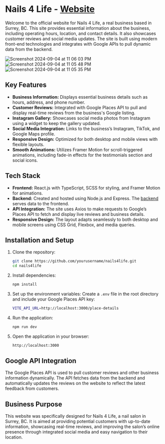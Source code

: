 # Nails 4 Life - <a href="https://nails4lifesurrey.com/">Website</a>

Welcome to the official website for Nails 4 Life, a real business based in Surrey, BC. This site provides essential information about the business, including operating hours, location, and contact details. It also showcases customer reviews and social media updates. The site is built using modern front-end technologies and integrates with Google APIs to pull dynamic data from the backend.

![Screenshot 2024-09-04 at 11 06 03 PM](https://github.com/user-attachments/assets/a4c5e3ba-d11b-4606-a284-d57c153653ff)
![Screenshot 2024-09-04 at 11 05 48 PM](https://github.com/user-attachments/assets/d000326a-4a45-463d-9069-eb4484e8cc6b)
![Screenshot 2024-09-04 at 11 05 35 PM](https://github.com/user-attachments/assets/b364eee1-7a69-4649-9367-fd11a68f4f84)

## Key Features

- **Business Information:** Displays essential business details such as hours, address, and phone number.
- **Customer Reviews:** Integrated with Google Places API to pull and display real-time reviews from the business's Google listing.
- **Instagram Gallery:** Showcases social media photos from Instagram using a widget to keep the gallery updated.
- **Social Media Integration:** Links to the business’s Instagram, TikTok, and Google Maps profile.
- **Responsive Design:** Optimized for both desktop and mobile views with flexible layouts.
- **Smooth Animations:** Utilizes Framer Motion for scroll-triggered animations, including fade-in effects for the testimonials section and social icons.

## Tech Stack

- **Frontend:** React.js with TypeScript, SCSS for styling, and Framer Motion for animations.
- **Backend:** Created and hosted using Node.js and Express. The <a href="https://github.com/TommieeN/google-api-business-reviews">backend</a> serves data to the frontend.
- **API Integration:** The site uses Axios to make requests to Google’s Places API to fetch and display live reviews and business details.
- **Responsive Design:** The layout adapts seamlessly to both desktop and mobile screens using CSS Grid, Flexbox, and media queries.

## Installation and Setup

1. Clone the repository:
    ```bash
    git clone https://github.com/yourusername/nails4life.git
    cd nails4life
    ```

2. Install dependencies:
    ```bash
    npm install
    ```

3. Set up the environment variables: Create a `.env` file in the root directory and include your Google Places API key:
    ```bash
    VITE_API_URL=http://localhost:3000/place-details
    ```

4. Run the application:
    ```bash
    npm run dev
    ```

5. Open the application in your browser:
    ```bash
    http://localhost:3000
    ```

## Google API Integration

The Google Places API is used to pull customer reviews and other business information dynamically. The API fetches data from the backend and automatically updates the reviews on the website to reflect the latest feedback from customers.

## Business Purpose

This website was specifically designed for Nails 4 Life, a nail salon in Surrey, BC. It is aimed at providing potential customers with up-to-date information, showcasing real-time reviews, and improving the salon’s online presence through integrated social media and easy navigation to their location.
